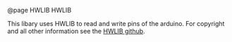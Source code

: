@page HWLIB HWLIB

This libary uses  HWLIB to read and write pins of the arduino. For copyright and all other information see the <a href="https://github.com/wovo/hwlib">HWLIB github</a>.